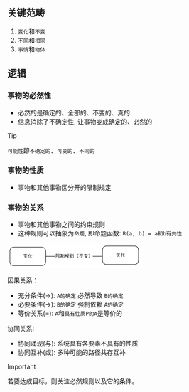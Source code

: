 ## 关键范畴

1. `变化`和`不变`
2. `不同`和`相同`
3. `事情`和`物体`

## 逻辑

### 事物的必然性

- 必然的是确定的、全部的、不变的、真的
- 信息消除了不确定性, 让事物变成确定的、必然的

> [!TIP]
> `可能性`即`不确定的`、`可变的`、`不同的`

### 事物的性质

- 事物和其他事物区分开的限制规定

### 事物的关系

- 事物和其他事物之间的约束规则 
- 这种规则可以抽象为`命题`, 即命题函数: `R(a, b) = a和b有共性`

<img src="../images/relation.png" width="300">

因果关系：
- 充分条件(->): `A的确定` 必然导致 `B的确定`
- 必要条件(->): `B的确定` 强制依赖 `A的确定`
- 等价关系(=): `A`和`具有性质P的A`是等价的

协同关系:
- 协同涌现(与): 系统具有各要素不具有的性质
- 协同互补(或): 多种可能的路径共存互补

> [!IMPORTANT]
> 若要达成目标，则关注必然规则以及它的条件。
